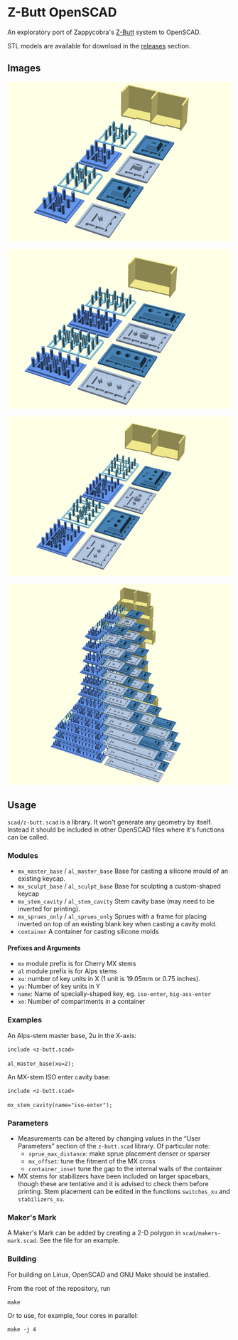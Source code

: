 # Z-Butt OpenSCAD

An exploratory port of Zappycobra's [Z-Butt](https://github.com/imyownyear/Z-Butt) system to OpenSCAD.

STL models are available for download in the [releases](https://github.com/yatara-cc/z-butt-openscad/releases) section.


## Images

![Z-Butt OpenSCAD 1u](img/z-butt-1u-family-photo.png)

![Z-Butt OpenSCAD 2u](img/z-butt-2u-family-photo.png)

![Z-Butt OpenSCAD ISO Enter](img/z-butt-iso-enter-family-photo.png)

![Z-Butt OpenSCAD Family Photo](img/z-butt-all-family-photo.png)


## Usage

`scad/z-butt.scad` is a library. It won't generate any geometry by itself. Instead it should be included in other OpenSCAD files where it's functions can be called.


### Modules


-   `mx_master_base` / `al_master_base` Base for casting a silicone mould of an existing keycap.
-   `mx_sculpt_base` / `al_sculpt_base` Base for sculpting a custom-shaped keycap
-   `mx_stem_cavity` / `al_stem_cavity` Stem cavity base (may need to be inverted for printing).
-   `mx_sprues_only` / `al_sprues_only` Sprues with a frame for placing inverted on top of an existing blank key when casting a cavity mold.
-   `container` A container for casting silicone molds


#### Prefixes and Arguments

-   `mx` module prefix is for Cherry MX stems
-   `al` module prefix is for Alps stems
-   `xu`: number of key units in X (1 unit is 19.05mm or 0.75 inches).
-   `yu`: Number of key units in Y
-   `name`: Name of specially-shaped key, eg. `iso-enter`, `big-ass-enter`
-   `xn`: Number of compartments in a container


### Examples


An Alps-stem master base, 2u in the X-axis:

```
include <z-butt.scad>

al_master_base(xu=2);
```


An MX-stem ISO enter cavity base:

```
include <z-butt.scad>

mx_stem_cavity(name="iso-enter");
```


### Parameters

-   Measurements can be altered by changing values in the “User Parameters” section of the `z-butt.scad` library. Of particular note:
    -   `sprue_max_distance`: make sprue placement denser or sparser
    -   `mx_offset`: tune the fitment of the MX cross
    -   `container_inset` tune the gap to the internal walls of the container
-   MX stems for stabilizers have been included on larger spacebars, though these are tentative and it is advised to check them before printing. Stem placement can be edited in the functions `switches_xu` and `stabilizers_xu`.


### Maker's Mark

A Maker's Mark can be added by creating a 2-D polygon in `scad/makers-mark.scad`. See the file for an example.


### Building

For building on Linux, OpenSCAD and GNU Make should be installed.

From the root of the repository, run

```
make
```

Or to use, for example, four cores in parallel:

```
make -j 4
```



